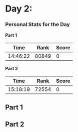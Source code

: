﻿# Day 2: 


### Personal Stats for the Day
**Part 1**

 Time                  | Rank | Score 
-----------------------|------|-------
  14:46:22             | 80849 | 0     

**Part 2**

 Time                  | Rank | Score 
-----------------------|------|-------
  15:18:19             | 72554 | 0     


## Part 1


## Part 2
